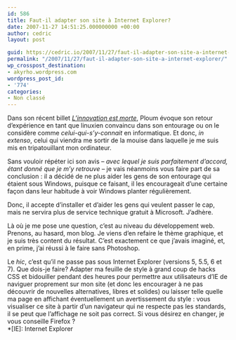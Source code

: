```yaml
---
id: 586
title: Faut-il adapter son site à Internet Explorer?
date: 2007-11-27 14:51:25.000000000 +00:00
author: cedric
layout: post

guid: https://cedric.io/2007/11/27/faut-il-adapter-son-site-a-internet-explorer.html
permalink: "/2007/11/27/faut-il-adapter-son-site-a-internet-explorer/"
wp_crosspost_destination:
- akyrho.wordpress.com
wordpress_post_id:
- '774'
categories:
- Non classé
---
```

Dans son récent billet [_L’innovation est morte_](http://ploum.frimouvy.org/?174-l-innovation-est-morte), Ploum évoque son retour d’expérience en tant que linuxien convaincu dans son entourage ou on le considère comme _celui-qui-s’y-connait_ en informatique. Et donc, _in extenso_, celui qui viendra me sortir de la mouise dans laquelle je me suis mis en tripatouillant mon ordinateur.

Sans vouloir répéter ici son avis &#8211; _avec lequel je suis parfaitement d’accord, étant donné que je m’y retrouve_ &#8211; je vais néanmoins vous faire part de sa conclusion : il a décidé de ne plus aider les gens de son entourage qui étaient sous Windows, puisque ce faisant, il les encourageait d’une certaine façon dans leur habitude à voir Windows planter régulièrement.

Donc, il accepte d’installer et d’aider les gens qui veulent passer le cap, mais ne servira plus de service technique gratuit à Microsoft. J’adhère.

Là où je me pose une question, c’est au niveau du développement web. Prenons, au hasard, mon blog. Je viens d’en refaire le thème graphique, et je suis très content du résultat. C’est exactement ce que j’avais imaginé, et, en prime, j’ai réussi à le faire sans Photoshop.

Le _hic_, c’est qu’il ne passe pas sous Internet Explorer (versions 5, 5.5, 6 et 7). Que dois-je faire? Adapter ma feuille de style à grand coup de hacks CSS et bidouiller pendant des heures pour permettre aux utilisateurs d’IE de naviguer proprement sur mon site (et donc les encourager à ne pas découvrir de nouvelles alternatives, libres et solides) ou laisser telle quelle ma page en affichant éventuellement un avertissement du style : vous visualiser ce site à partir d’un navigateur qui ne respecte pas les standards, il se peut que l’affichage ne soit pas correct. Si vous désirez en changer, je vous conseille Firefox ?  
*[IE]: Internet Explorer